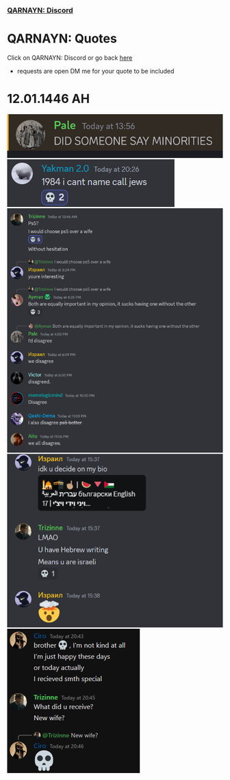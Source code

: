 <link rel="icon" href="../favicon.ico">
<link rel="stylesheet" href="https://dhulqarnayn.github.io/qarnayn/index.css">

### [QARNAYN: Discord](https://dhulqarnayn.github.io/qarnayn/DISCORD.html)

# QARNAYN: Quotes
Click on QARNAYN: Discord or go back [here](https://dhulqarnayn.github.io/qarnayn/DISCORD.html)
- requests are open DM me for your quote to be included

# 12.01.1446 AH
![Quote5](image5.png)
![Quote4](image4.png)
![Quote3](image3.png)
![Quote2](image2.png)
![Quote1](image1.png)